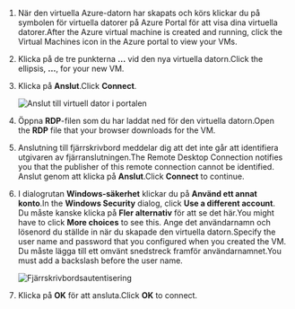 1. <span data-ttu-id="07b42-101">När den virtuella Azure-datorn har skapats och körs klickar du på symbolen för virtuella datorer på Azure Portal för att visa dina virtuella datorer.</span><span class="sxs-lookup"><span data-stu-id="07b42-101">After the Azure virtual machine is created and running, click the Virtual Machines icon in the Azure portal to view your VMs.</span></span>

1. <span data-ttu-id="07b42-102">Klicka på de tre punkterna **...** vid den nya virtuella datorn.</span><span class="sxs-lookup"><span data-stu-id="07b42-102">Click the ellipsis, **...**, for your new VM.</span></span>

1. <span data-ttu-id="07b42-103">Klicka på **Anslut**.</span><span class="sxs-lookup"><span data-stu-id="07b42-103">Click **Connect**.</span></span>

   ![Anslut till virtuell dator i portalen](./media/virtual-machines-sql-server-remote-desktop-connect/azure-virtual-machine-connect.png)

1. <span data-ttu-id="07b42-105">Öppna **RDP**-filen som du har laddat ned för den virtuella datorn.</span><span class="sxs-lookup"><span data-stu-id="07b42-105">Open the **RDP** file that your browser downloads for the VM.</span></span>

1. <span data-ttu-id="07b42-106">Anslutning till fjärrskrivbord meddelar dig att det inte går att identifiera utgivaren av fjärranslutningen.</span><span class="sxs-lookup"><span data-stu-id="07b42-106">The Remote Desktop Connection notifies you that the publisher of this remote connection cannot be identified.</span></span> <span data-ttu-id="07b42-107">Anslut genom att klicka på **Anslut**.</span><span class="sxs-lookup"><span data-stu-id="07b42-107">Click **Connect** to continue.</span></span>

1. <span data-ttu-id="07b42-108">I dialogrutan **Windows-säkerhet** klickar du på **Använd ett annat konto**.</span><span class="sxs-lookup"><span data-stu-id="07b42-108">In the **Windows Security** dialog, click **Use a different account**.</span></span> <span data-ttu-id="07b42-109">Du måste kanske klicka på **Fler alternativ** för att se det här.</span><span class="sxs-lookup"><span data-stu-id="07b42-109">You might have to click **More choices** to see this.</span></span> <span data-ttu-id="07b42-110">Ange det användarnamn och lösenord du ställde in när du skapade den virtuella datorn.</span><span class="sxs-lookup"><span data-stu-id="07b42-110">Specify the user name and password that you configured when you created the VM.</span></span> <span data-ttu-id="07b42-111">Du måste lägga till ett omvänt snedstreck framför användarnamnet.</span><span class="sxs-lookup"><span data-stu-id="07b42-111">You must add a backslash before the user name.</span></span>

   ![Fjärrskrivbordsautentisering](./media/virtual-machines-sql-server-remote-desktop-connect/remote-desktop-connect.png)

1. <span data-ttu-id="07b42-113">Klicka på **OK** för att ansluta.</span><span class="sxs-lookup"><span data-stu-id="07b42-113">Click **OK** to connect.</span></span>